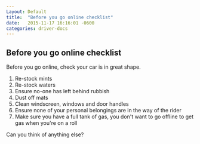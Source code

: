 ```yaml
---
Layout: Default
title:  "Before you go online checklist"
date:   2015-11-17 16:16:01 -0600
categories: driver-docs
---
```


## Before you go online checklist

Before you go online, check your car is in great shape.

1. Re-stock mints
2. Re-stock waters
3. Ensure no-one has left behind rubbish
4. Dust off mats
5. Clean windscreen, windows and door handles
6. Ensure none of your personal belongings are in the way of the rider
7. Make sure you have a full tank of gas, you don't want to go offline to get gas when you're on a roll

Can you think of anything else?
